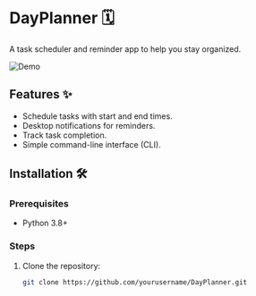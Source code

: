 # DayPlanner 🗓️

A task scheduler and reminder app to help you stay organized.

![Demo](demo.gif) <!-- Add a demo GIF/image later if you want -->

## Features ✨
- Schedule tasks with start and end times.
- Desktop notifications for reminders.
- Track task completion.
- Simple command-line interface (CLI).

## Installation 🛠️

### Prerequisites
- Python 3.8+

### Steps
1. Clone the repository:
   ```bash
   git clone https://github.com/yourusername/DayPlanner.git